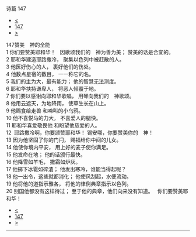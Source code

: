 ﻿





 诗篇 147




* [<](bible/PSA146.md)
* [147](bible/PSA.md)
* [>](bible/PSA148.md)



 
147赞美　神的全能  
1 你们要赞美耶和华！    因歌颂我们的　神为善为美； 赞美的话是合宜的。  
2 耶和华建造耶路撒冷， 聚集以色列中被赶散的人。  
3 他医好伤心的人， 裹好他们的伤处。  
4 他数点星宿的数目， 一一称它的名。  
5 我们的主为大，最有能力； 他的智慧无法测度。  
6 耶和华扶持谦卑人， 将恶人倾覆于地。     
7 你们要以感谢向耶和华歌唱， 用琴向我们的　神歌颂。  
8 他用云遮天，为地降雨， 使草生长在山上。  
9 他赐食给走兽 和啼叫的小乌鸦。  
10 他不喜悦马的力大， 不喜爱人的腿快。  
11 耶和华喜爱敬畏他 和盼望他慈爱的人。     
12  耶路撒冷啊，你要颂赞耶和华！ 锡安哪，你要赞美你的　神！  
13 因为他坚固了你的门闩， 赐福给你中间的儿女。  
14 他使你境内平安， 用上好的麦子使你满足。  
15 他发命在地； 他的话颁行最快。  
16 他降雪如羊毛， 撒霜如炉灰。  
17 他掷下冰雹如碎渣； 他发出寒冷，谁能当得起呢？  
18 他一出令，这些就都消化； 他使风刮起，水便流动。     
19 他将他的道指示雅各， 将他的律例典章指示以色列。  
20 别国他都没有这样待过； 至于他的典章，他们向来没有知道。    你们要赞美耶和华！ 
* [<](bible/PSA146.md)
* [147](bible/PSA.md)
* [>](bible/PSA148.md)





---









